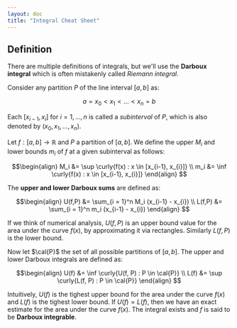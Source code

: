 ```yaml
---
layout: doc
title: "Integral Cheat Sheet"
---
```




## Definition

There are multiple definitions of integrals, but we'll use the **Darboux integral** which is often mistakenly called *Riemann integral*.

Consider any partition $P$ of the line interval $[a, b]$ as:

$$a = x_0 \lt x_1 \lt \dots \lt x_n = b$$

Each $[x_{i-1}, x_{i}]$ for $i = 1, \dots, n$ is called a *subinterval* of $P$, which is also denoted by $(x_0, x_1, \dots, x_n)$.

Let $f: [a, b] \rightarrow \mathbb{R}$ and $P$ a partition of $[a, b]$. We define the upper $M_i$ and lower bounds $m_i$ of $f$ at a given subinterval as follows:

$$\begin{align}
M_i &= \sup \curly{f(x) : x \in [x_{i-1}, x_{i}]} \\
m_i &= \inf \curly{f(x) : x \in [x_{i-1}, x_{i}]}
\end{align}
$$

The **upper and lower Darboux sums** are defined as:

$$\begin{align}
U(f,P) &= \sum_{i = 1}^n M_i (x_{i-1} - x_{i}) \\
L(f,P) &= \sum_{i = 1}^n m_i (x_{i-1} - x_{i})
\end{align}
$$

If we think of numerical analysis, $U(f,P)$ is an upper bound value for the area under the curve $f(x)$, by approximating it via rectangles. Similarly $L(f, P)$ is the lower bound.

Now let $\cal{P}$ the set of all possible partitions of $[a, b]$. The upper and lower Darboux integrals are defined as:

$$\begin{align}
U(f) &= \inf \curly{U(f, P) : P \in \cal{P}} \\
L(f) &= \sup \curly{L(f, P) : P \in \cal{P}}
\end{align}
$$

Intuitively, $U(f)$ is the tighest upper bound for the area under the curve $f(x)$ and $L(f)$ is the tighest lower bound. If $U(f) = L(f)$, then we have an exact estimate for the area under the curve $f(x)$. The integral exists and $f$ is said to be **Darboux integrable**.
